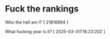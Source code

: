 # Fuck the rankings

Who the hell am I?
{ 21816994 }

What fucking year is it?
[ 2025-03-31T16:23:20Z ]
